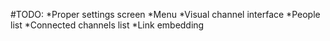 #TODO:
*Proper settings screen
*Menu
*Visual channel interface
*People list
*Connected channels list
*Link embedding